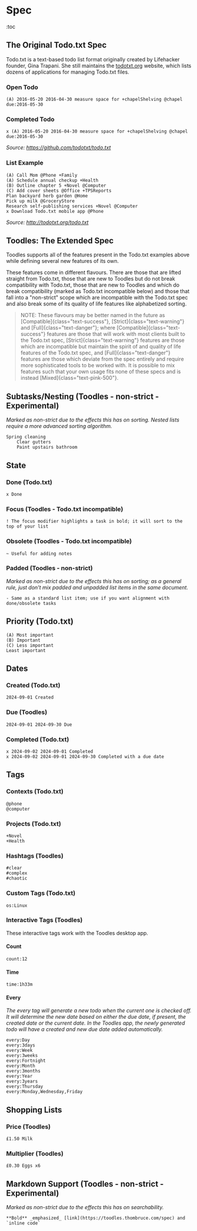 # Spec

:toc

## The Original Todo.txt Spec

Todo.txt is a text-based todo list format originally created by Lifehacker founder, Gina Trapani. She still maintains the [todotxt.org](http://todotxt.org) website, which lists dozens of applications for managing Todo.txt files.

### Open Todo

```todotxt
(A) 2016-05-20 2016-04-30 measure space for +chapelShelving @chapel due:2016-05-30
```

### Completed Todo

```todotxt
x (A) 2016-05-20 2016-04-30 measure space for +chapelShelving @chapel due:2016-05-30
```

_Source: <https://github.com/todotxt/todo.txt>_

### List Example

```todotxt
(A) Call Mom @Phone +Family
(A) Schedule annual checkup +Health
(B) Outline chapter 5 +Novel @Computer
(C) Add cover sheets @Office +TPSReports
Plan backyard herb garden @Home
Pick up milk @GroceryStore
Research self-publishing services +Novel @Computer
x Download Todo.txt mobile app @Phone
```

_Source: <http://todotxt.org/todo.txt>_

## Toodles: The Extended Spec

Toodles supports all of the features present in the Todo.txt examples above while defining several new features of its own.

These features come in different flavours. There are those that are lifted straight from Todo.txt, those that are new to Toodles but do not break compatibility with Todo.txt, those that are new to Toodles and which do break compatibility (marked as Todo.txt incompatible below) and those that fall into a "non-strict" scope which are incompatible with the Todo.txt spec and also break some of its quality of life features like alphabetized sorting.

> NOTE: These flavours may be better named in the future as [Compatible]{class="text-success"}, [Strict]{class="text-warning"} and [Full]{class="text-danger"}; where [Compatible]{class="text-success"} features are those that will work with most clients built to the Todo.txt spec, [Strict]{class="text-warning"} features are those which are incompatible but maintain the spirit of and quality of life features of the Todo.txt spec, and [Full]{class="text-danger"} features are those which deviate from the spec entirely and require more sophisticated tools to be worked with. It is possible to mix features such that your own usage fits none of these specs and is instead [Mixed]{class="text-pink-500"}.

## Subtasks/Nesting (Toodles - non-strict - Experimental)

_Marked as non-strict due to the effects this has on sorting. Nested lists require a more advanced sorting algorithm._

```toodles
Spring cleaning
    Clear gutters
    Paint upstairs bathroom
```

## State

### Done (Todo.txt)

```toodles
x Done
```

### Focus (Toodles - Todo.txt incompatible)

```toodles
! The focus modifier highlights a task in bold; it will sort to the top of your list
```

### Obsolete (Toodles - Todo.txt incompatible)

```toodles
~ Useful for adding notes
```

### Padded (Toodles - non-strict)

_Marked as non-strict due to the effects this has on sorting; as a general rule, just don't mix padded and unpadded list items in the same document._

```toodles
- Same as a standard list item; use if you want alignment with done/obsolete tasks
```

## Priority (Todo.txt)

```toodles
(A) Most important
(B) Important
(C) Less important
Least important
```

## Dates

### Created (Todo.txt)

```toodles
2024-09-01 Created
```

### Due (Toodles)

```toodles
2024-09-01 2024-09-30 Due
```

### Completed (Todo.txt)

```toodles
x 2024-09-02 2024-09-01 Completed
x 2024-09-02 2024-09-01 2024-09-30 Completed with a due date
```

## Tags

### Contexts (Todo.txt)

```toodles
@phone
@computer
```

### Projects (Todo.txt)

```toodles
+Novel
+Health
```

### Hashtags (Toodles)

```toodles
#clear
#complex
#chaotic
```

### Custom Tags (Todo.txt)

```toodles
os:Linux
```

### Interactive Tags (Toodles)

These interactive tags work with the Toodles desktop app.

#### Count

```toodles
count:12
```

#### Time

```toodles
time:1h33m
```

#### Every

_The every tag will generate a new todo when the current one is checked off. It will determine the new date based on either the due date, if present, the created date or the current date. In the Toodles app, the newly generated todo will have a created and new due date added automatically._

```toodles
every:Day
every:3days
every:Week
every:3weeks
every:Fortnight
every:Month
every:3months
every:Year
every:3years
every:Thursday
every:Monday,Wednesday,Friday
```

## Shopping Lists

### Price (Toodles)

```toodles
£1.50 Milk
```

### Multiplier (Toodles)

```toodles
£0.30 Eggs x6
```

## Markdown Support (Toodles - non-strict - Experimental)

_Marked as non-strict due to the effects this has on searchability._

```toodles
**Bold** _emphasized_ [link](https://toodles.thombruce.com/spec) and `inline code`
```
